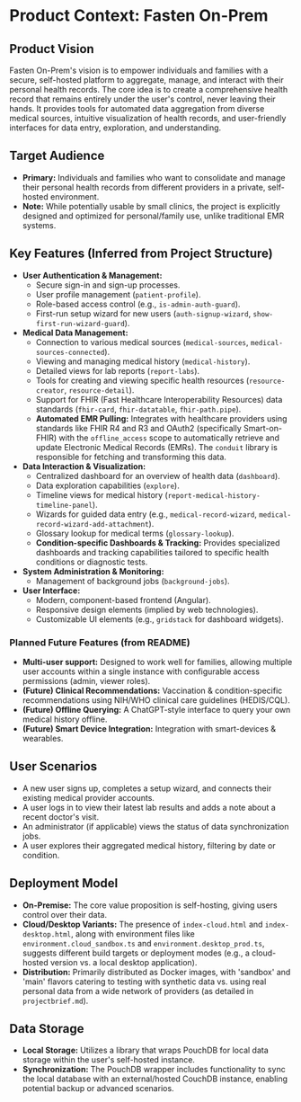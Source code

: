 # Product Context: Fasten On-Prem

## Product Vision

Fasten On-Prem's vision is to empower individuals and families with a secure, self-hosted platform to aggregate, manage, and interact with their personal health records. The core idea is to create a comprehensive health record that remains entirely under the user's control, never leaving their hands. It provides tools for automated data aggregation from diverse medical sources, intuitive visualization of health records, and user-friendly interfaces for data entry, exploration, and understanding.

## Target Audience

*   **Primary:** Individuals and families who want to consolidate and manage their personal health records from different providers in a private, self-hosted environment.
*   **Note:** While potentially usable by small clinics, the project is explicitly designed and optimized for personal/family use, unlike traditional EMR systems.

## Key Features (Inferred from Project Structure)

*   **User Authentication & Management:**
    *   Secure sign-in and sign-up processes.
    *   User profile management (`patient-profile`).
    *   Role-based access control (e.g., `is-admin-auth-guard`).
    *   First-run setup wizard for new users (`auth-signup-wizard`, `show-first-run-wizard-guard`).
*   **Medical Data Management:**
    *   Connection to various medical sources (`medical-sources`, `medical-sources-connected`).
    *   Viewing and managing medical history (`medical-history`).
    *   Detailed views for lab reports (`report-labs`).
    *   Tools for creating and viewing specific health resources (`resource-creator`, `resource-detail`).
    *   Support for FHIR (Fast Healthcare Interoperability Resources) data standards (`fhir-card`, `fhir-datatable`, `fhir-path.pipe`).
    *   **Automated EMR Pulling:** Integrates with healthcare providers using standards like FHIR R4 and R3 and OAuth2 (specifically Smart-on-FHIR) with the `offline_access` scope to automatically retrieve and update Electronic Medical Records (EMRs). The `conduit` library is responsible for fetching and transforming this data.
*   **Data Interaction & Visualization:**
    *   Centralized dashboard for an overview of health data (`dashboard`).
    *   Data exploration capabilities (`explore`).
    *   Timeline views for medical history (`report-medical-history-timeline-panel`).
    *   Wizards for guided data entry (e.g., `medical-record-wizard`, `medical-record-wizard-add-attachment`).
    *   Glossary lookup for medical terms (`glossary-lookup`).
    *   **Condition-specific Dashboards & Tracking:** Provides specialized dashboards and tracking capabilities tailored to specific health conditions or diagnostic tests.
*   **System Administration & Monitoring:**
    *   Management of background jobs (`background-jobs`).
*   **User Interface:**
    *   Modern, component-based frontend (Angular).
    *   Responsive design elements (implied by web technologies).
    *   Customizable UI elements (e.g., `gridstack` for dashboard widgets).

### Planned Future Features (from README)

*   **Multi-user support:** Designed to work well for families, allowing multiple user accounts within a single instance with configurable access permissions (admin, viewer roles).
*   **(Future) Clinical Recommendations:** Vaccination & condition-specific recommendations using NIH/WHO clinical care guidelines (HEDIS/CQL).
*   **(Future) Offline Querying:** A ChatGPT-style interface to query your own medical history offline.
*   **(Future) Smart Device Integration:** Integration with smart-devices & wearables.

## User Scenarios

*   A new user signs up, completes a setup wizard, and connects their existing medical provider accounts.
*   A user logs in to view their latest lab results and adds a note about a recent doctor's visit.
*   An administrator (if applicable) views the status of data synchronization jobs.
*   A user explores their aggregated medical history, filtering by date or condition.

## Deployment Model

*   **On-Premise:** The core value proposition is self-hosting, giving users control over their data.
*   **Cloud/Desktop Variants:** The presence of `index-cloud.html` and `index-desktop.html`, along with environment files like `environment.cloud_sandbox.ts` and `environment.desktop_prod.ts`, suggests different build targets or deployment modes (e.g., a cloud-hosted version vs. a local desktop application).
*   **Distribution:** Primarily distributed as Docker images, with 'sandbox' and 'main' flavors catering to testing with synthetic data vs. using real personal data from a wide network of providers (as detailed in `projectbrief.md`).

## Data Storage

*   **Local Storage:** Utilizes a library that wraps PouchDB for local data storage within the user's self-hosted instance.
*   **Synchronization:** The PouchDB wrapper includes functionality to sync the local database with an external/hosted CouchDB instance, enabling potential backup or advanced scenarios.
